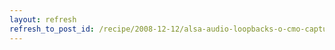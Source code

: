 ```yaml
---
layout: refresh
refresh_to_post_id: /recipe/2008-12-12/alsa-audio-loopbacks-o-cmo-capturar-el-audio-que-reproduzco
---
```

